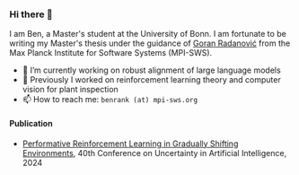 ### Hi there 👋
I am Ben, a Master's student at the University of Bonn. I am fortunate to be writing my Master's thesis under the guidance of [Goran Radanović](https://people.mpi-sws.org/~gradanovic/) from the Max Planck Institute for Software Systems (MPI-SWS).

- 🔭 I’m currently working on robust alignment of large language models
- 🌱 Previously I worked on reinforcement learning theory and computer vision for plant inspection
- 📫 How to reach me: `benrank (at) mpi-sws.org`

#### Publication
- [Performative Reinforcement Learning in Gradually Shifting Environments](https://arxiv.org/abs/2402.09838), 40th Conference on Uncertainty in Artificial Intelligence, 2024

<!--
**bsen/bsen** is a ✨ _special_ ✨ repository because its `README.md` (this file) appears on your GitHub profile.

Here are some ideas to get you started:

- 🔭 I’m currently working on ...
- 🌱 I’m currently learning ...
- 👯 I’m looking to collaborate on ...
- 🤔 I’m looking for help with ...
- 💬 Ask me about ...
- 📫 How to reach me: ...
- 😄 Pronouns: ...
- ⚡ Fun fact: ...
<details>
  <summary><strong>Publication</strong></summary>
  <p>
    - <a href="https://arxiv.org/abs/2402.09838" target="_blank">Performative Reinforcement Learning in Gradually Shifting Environments</a>, UAI 2024
  </p>
</details>

-->
